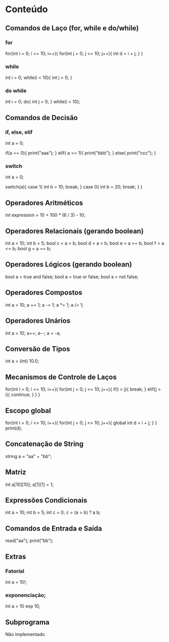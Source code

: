 # Conteúdo
## Comandos de Laço (for, while e do/while)
### for
  for(int i = 0; i <= 10; i++){
    for(int j = 0; j <= 10; j++){
      int d = i + j;
    }
  }

### while
  int i = 0;
  while(i < 10){
    int j = 0;
  }

### do while
  int i = 0;
  do{
    int j = 0;
  } while(i < 10);

## Comandos de Decisão
### if, else, elif
  int a = 0;
  
  if(a == 0){
    print("aaa");
  } elif( a == 1){
    print("bbb");
  } else{
    print("ccc");
  }

### switch
  int a = 0;

  switch(a){
    case 1{
      int b = 10;
      break;
    }
    case 0{
      int b = 20;
      break;
    }
  }
  
## Operadores Aritméticos
  int expression = 10 + 100 * (6 / 3) - 10;

## Operadores Relacionais (gerando boolean)
  int a = 10;
  int b = 5;
  bool c = a > b;
  bool d = a < b;
  bool e = a >= b;
  bool f = a <= b;
  bool g = a == b;

## Operadores Lógicos (gerando boolean)
  bool a = true and false;
  bool a = true or false;
  bool a = not false;

## Operadores Compostos
  int a = 10;
  a += 1;
  a -= 1;
  a *= 1;
  a /= 1;

## Operadores Unários
  int a = 10;
  a++;
  a--;
  a = -a;

## Conversão de Tipos
  int a = (int) 10.0;

## Mecanismos de Controle de Laços
  for(int i = 0; i <= 10; i++){
    for(int j = 0; j <= 10; j++){
      if(i > j){
        break;
      } elif(j > i){
        continue;
      }
    }
  }

## Escopo global
  for(int i = 0; i <= 10; i++){
    for(int j = 0; j <= 10; j++){
      global int d = i + j;
    }
  }
  print(d);

## Concatenação de String
  string a = "aa" + "bb";

## Matriz
  int a[10][10];
  a[1][1] = 1;

## Expressões Condicionais
  int a = 10;
  int b = 5;
  int c = 0;
  c = (a > b) ? a b;

## Comandos de Entrada e Saída
  read("aa");
  print("bb");

## Extras
### Fatorial
  int a = 10!;

### exponenciação;
  int a = 10 exp 10;

## Subprograma
  Não implementado